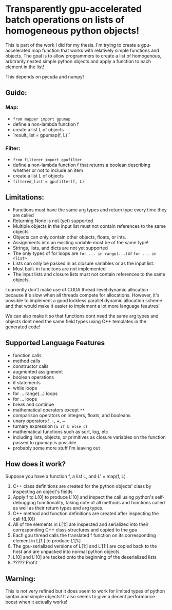 # Transparently gpu-accelerated batch operations on lists of homogeneous python objects!

This is part of the work I did for my thesis.
I'm trying to create a gpu-accelerated map function that works with relatively simple functions and objects.
The goal is to allow programmers to create a list of homogenous, arbitrarily nested simple python objects and apply a function to each element in the list!

This depends on pycuda and numpy!

## Guide:

### Map:

* `from mapper import gpumap`
* define a non-lambda function f
* create a list L of objects
* `result_list = gpumap(f, L)``

### Filter:

* `from filterer import gpufilter`
* define a non-lambda function f that returns a boolean describing whether or not to include an item
* create a list L of objects
* `filtered_list = gpufilter(f, L)`

## Limitations:

* Functions must have the same arg types and return type every time they are called
* Returning None is not (yet) supported
* Multiple objects in the input list must not contain references to the same objects
* Objects can only contain other objects, floats, or ints.
* Assignments into an existing variable must be of the same type!
* Strings, lists, and dicts are not yet supported
* The only types of for loops are `for ... in range(...)`or `for ... in <list>`
* Lists can only be passed in as closure variables or as the input list.
* Most built-in funcitons are not implemented
* The input lists and closure lists must not contain references to the same objects.

I currently don't make use of CUDA thread-level dynamic allocation because it's slow when all threads compete for allocations. However, it's possible to implement a good lockless parallel dynamic allocation scheme and that would make it easier to implement a lot more language feautres!

We can also make it so that functions dont need the same arg types and objects dont need the same field types using C++ templates in the generated code!


## Supported Language Features

* function calls
* method calls
* constructor calls
* augmented assignment
* boolean operations
* if statements
* while loops
* for ... range(...) loops
* for ... <list> loops
* break and continue
* mathematical operators except `**`
* comparison operators on integers, floats, and booleans
* unary operators !, -, +, ~
* turnary expression (`a if b else c`)
* mathematical functions such as sqrt, log, etc
* including lists, objects, or primitives as closure variables on the function passed to gpumap is possible
* probably some more stuff i'm leaving out


## How does it work?

Suppose you have a function f, a list L, and L' = map(f, L)

1.  C++ class definitions are created for the python objects' class by inspecting an object's fields
2.  Apply f to L[0] to produce L'[0] and inspect the call using python's self-debugging functionality, taking note of all methods and functions called as well as their return types and arg types.
3.  C++ method and function definitions are created after inspecting the call f(L[0])
4.  All of the elements in L[1:] are inspected and serialized into their corresponding C++ class structures and copied to the gpu
5.  Each gpu thread calls the translated f function on its corresponding element in L[1:] to produce L'[1:]
6.  The gpu-serialized versions of L[1:] and L'[1:] are copied back to the host and are unpacked into normal python objects
7.  L[0] and L'[0] are tacked onto the beginning of the deserialized lists
8.  ????? Profit

## Warning:

This is not very refined but it does seem to work for limited types of python syntax and simple objects!
It also seems to give a decent performance boost when it actually works!

